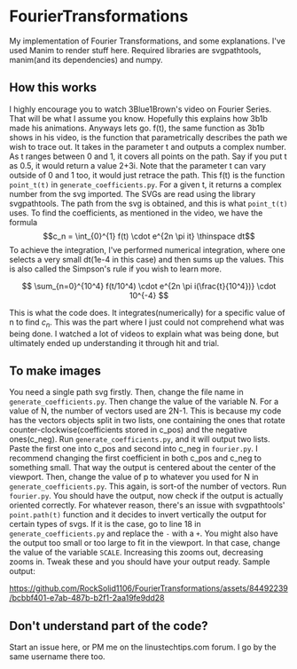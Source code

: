 # FourierTransformations
My implementation of Fourier Transformations, and some explanations. I've used Manim to render stuff here.
Required libraries are svgpathtools, manim(and its dependencies) and numpy.

## How this works
  I highly encourage you to watch 3Blue1Brown's video on Fourier Series. That will be what I assume you know. Hopefully this explains how 3b1b made his animations. 
  Anyways lets go. f(t), the same function as 3b1b shows in his video, is the function that parametrically describes the path we wish to trace out. It takes in the parameter t and outputs a complex number. As t ranges between 0 and 1, it covers all points on the path. Say if you put t as 0.5, it would return a value 2+3i. Note that the parameter t can vary outside of 0 and 1 too, it would just retrace the path.
  This f(t) is the function `point_t(t)` in `generate_coefficients.py`. For a given t, it returns a complex number from the svg imported.
  The SVGs are read using the library svgpathtools. The path from the svg is obtained, and this is what `point_t(t)` uses. 
  To find the coefficients, as mentioned in the video, we have the formula $$c_n = \int_{0}^{1} f(t) \cdot e^{2n \pi it} \thinspace dt$$
  To achieve the integration, I've performed numerical integration, where one selects a very small dt(1e-4 in this case) and then sums up the values. This is also called the Simpson's rule if you wish to learn more.
  
  $$ \sum_{n=0}^{10^4} f(t/10^4) \cdot e^{2n \pi i(\frac{t}{10^4})} \cdot 10^{-4} $$

  This is what the code does. It integrates(numerically) for a specific value of n to find $c_n$. This was the part where I just could not comprehend what was being done. I watched a lot of videos to explain what was being done, but ultimately ended up understanding it through hit and trial.

## To make images
  You need a single path svg firstly. Then, change the file name in `generate_coefficients.py`. Then change the value of the variable N. For a value of N, the number of vectors used are 2N-1. This is because my code has the vectors objects split in two lists, one containing the ones that rotate counter-clockwise(coefficients stored in c_pos) and the negative ones(c_neg). Run `generate_coefficients.py`, and it will output two lists. Paste the first one into c_pos and second into c_neg in `fourier.py`.  I recommend changing the first coefficient in both c_pos and c_neg to something small. That way the output is centered about the center of the viewport. Then, change the value of p to whatever you used for N in `generate_coefficients.py`. This again, is sort-of the number of vectors. Run `fourier.py`. You should have the output, now check if the output is actually oriented correctly. For whatever reason, there's an issue with svgpathtools' `point.path(t)` function and it decides to invert vertically the output for certain types of svgs. If it is the case, go to line 18 in `generate_coefficients.py` and replace the `-` with a `+`. You might also have the output too small or too large to fit in the viewport. In that case, change the value of the variable `SCALE`. Increasing this zooms out, decreasing zooms in.
  Tweak these and you should have your output ready. 
  Sample output:

https://github.com/RockSolid1106/FourierTransformations/assets/84492239/bcbbf401-e7ab-487b-b2f1-2aa19fe9dd28

## Don't understand part of the code?
  Start an issue here, or PM me on the linustechtips.com forum. I go by the same username there too.
